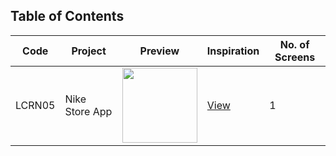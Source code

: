 ## Table of Contents

| Code | Project | Preview | Inspiration | No. of Screens |
| ------ | ------ | ------ | ------ | ------ |
| LCRN05 |Nike Store App| <img src="https://cdn.dribbble.com/users/1138814/screenshots/14157511/media/725262fbabb8ac68b9cf61cc782a427f.png?compress=1&resize=1200x900" width="120" /> | [View](https://dribbble.com/shots/14157511-XD-Challenge-003-Scroll) | 1 |

